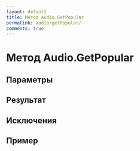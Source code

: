 ```yaml
---
layout: default
title: Метод Audio.GetPopular
permalink: audio/getPopular/
comments: true
---
```

# Метод Audio.GetPopular

## Параметры

## Результат

## Исключения

## Пример
```csharp

```
